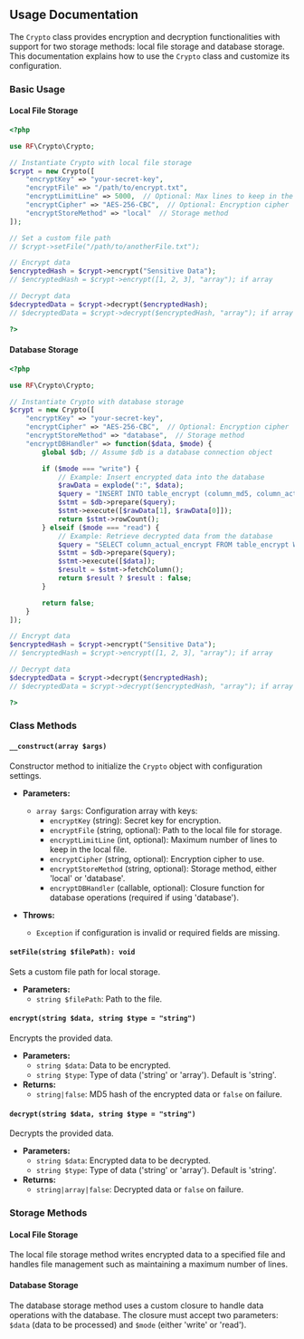 ## Usage Documentation

The `Crypto` class provides encryption and decryption functionalities with support for two storage methods: local file storage and database storage. This documentation explains how to use the `Crypto` class and customize its configuration.

### Basic Usage

#### Local File Storage

```php
<?php

use RF\Crypto\Crypto;

// Instantiate Crypto with local file storage
$crypt = new Crypto([
    "encryptKey" => "your-secret-key",
    "encryptFile" => "/path/to/encrypt.txt",
    "encryptLimitLine" => 5000,  // Optional: Max lines to keep in the file
    "encryptCipher" => "AES-256-CBC",  // Optional: Encryption cipher
    "encryptStoreMethod" => "local"  // Storage method
]);

// Set a custom file path
// $crypt->setFile("/path/to/anotherFile.txt");

// Encrypt data
$encryptedHash = $crypt->encrypt("Sensitive Data");
// $encryptedHash = $crypt->encrypt([1, 2, 3], "array"); if array

// Decrypt data
$decryptedData = $crypt->decrypt($encryptedHash);
// $decryptedData = $crypt->decrypt($encryptedHash, "array"); if array

?>
```

#### Database Storage

```php
<?php

use RF\Crypto\Crypto;

// Instantiate Crypto with database storage
$crypt = new Crypto([
    "encryptKey" => "your-secret-key",
    "encryptCipher" => "AES-256-CBC",  // Optional: Encryption cipher
    "encryptStoreMethod" => "database",  // Storage method
    "encryptDBHandler" => function($data, $mode) {
        global $db; // Assume $db is a database connection object

        if ($mode === "write") {
            // Example: Insert encrypted data into the database
            $rawData = explode(":", $data);
            $query = "INSERT INTO table_encrypt (column_md5, column_actual_encrypt) VALUES (?, ?)";
            $stmt = $db->prepare($query);
            $stmt->execute([$rawData[1], $rawData[0]]);
            return $stmt->rowCount();
        } elseif ($mode === "read") {
            // Example: Retrieve decrypted data from the database
            $query = "SELECT column_actual_encrypt FROM table_encrypt WHERE column_md5 = ? LIMIT 1";
            $stmt = $db->prepare($query);
            $stmt->execute([$data]);
            $result = $stmt->fetchColumn();
            return $result ? $result : false;
        }

        return false;
    }
]);

// Encrypt data
$encryptedHash = $crypt->encrypt("Sensitive Data");
// $encryptedHash = $crypt->encrypt([1, 2, 3], "array"); if array

// Decrypt data
$decryptedData = $crypt->decrypt($encryptedHash);
// $decryptedData = $crypt->decrypt($encryptedHash, "array"); if array

?>
```

### Class Methods

#### `__construct(array $args)`

Constructor method to initialize the `Crypto` object with configuration settings.

- **Parameters:**
  - `array $args`: Configuration array with keys:
    - `encryptKey` (string): Secret key for encryption.
    - `encryptFile` (string, optional): Path to the local file for storage.
    - `encryptLimitLine` (int, optional): Maximum number of lines to keep in the local file.
    - `encryptCipher` (string, optional): Encryption cipher to use.
    - `encryptStoreMethod` (string, optional): Storage method, either 'local' or 'database'.
    - `encryptDBHandler` (callable, optional): Closure function for database operations (required if using 'database').

- **Throws:**
  - `Exception` if configuration is invalid or required fields are missing.

#### `setFile(string $filePath): void`

Sets a custom file path for local storage.

- **Parameters:**
  - `string $filePath`: Path to the file.

#### `encrypt(string $data, string $type = "string")`

Encrypts the provided data.

- **Parameters:**
  - `string $data`: Data to be encrypted.
  - `string $type`: Type of data ('string' or 'array'). Default is 'string'.
- **Returns:**
  - `string|false`: MD5 hash of the encrypted data or `false` on failure.

#### `decrypt(string $data, string $type = "string")`

Decrypts the provided data.

- **Parameters:**
  - `string $data`: Encrypted data to be decrypted.
  - `string $type`: Type of data ('string' or 'array'). Default is 'string'.
- **Returns:**
  - `string|array|false`: Decrypted data or `false` on failure.

### Storage Methods

#### Local File Storage

The local file storage method writes encrypted data to a specified file and handles file management such as maintaining a maximum number of lines.

#### Database Storage

The database storage method uses a custom closure to handle data operations with the database. The closure must accept two parameters: `$data` (data to be processed) and `$mode` (either 'write' or 'read').